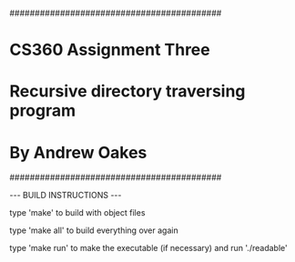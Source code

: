 ##########################################
#        CS360 Assignment Three          #
# Recursive directory traversing program # 
#           By Andrew Oakes              #
##########################################

--- BUILD INSTRUCTIONS ---

type 'make' to build with object files

type 'make all' to build everything over again

type 'make run' to make the executable (if necessary) and run './readable'



